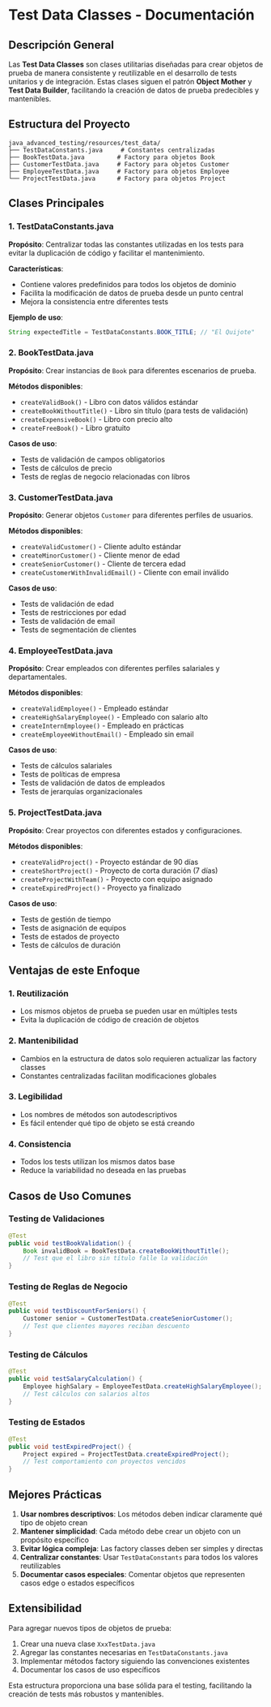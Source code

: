 # Test Data Classes - Documentación

## Descripción General

Las **Test Data Classes** son clases utilitarias diseñadas para crear objetos de prueba de manera consistente y reutilizable en el desarrollo de tests unitarios y de integración. Estas clases siguen el patrón **Object Mother** y **Test Data Builder**, facilitando la creación de datos de prueba predecibles y mantenibles.

## Estructura del Proyecto

```
java_advanced_testing/resources/test_data/
├── TestDataConstants.java     # Constantes centralizadas
├── BookTestData.java         # Factory para objetos Book
├── CustomerTestData.java     # Factory para objetos Customer
├── EmployeeTestData.java     # Factory para objetos Employee
└── ProjectTestData.java      # Factory para objetos Project
```

## Clases Principales

### 1. TestDataConstants.java

**Propósito**: Centralizar todas las constantes utilizadas en los tests para evitar la duplicación de código y facilitar el mantenimiento.

**Características**:
- Contiene valores predefinidos para todos los objetos de dominio
- Facilita la modificación de datos de prueba desde un punto central
- Mejora la consistencia entre diferentes tests

**Ejemplo de uso**:
```java
String expectedTitle = TestDataConstants.BOOK_TITLE; // "El Quijote"
```

### 2. BookTestData.java

**Propósito**: Crear instancias de `Book` para diferentes escenarios de prueba.

**Métodos disponibles**:
- `createValidBook()` - Libro con datos válidos estándar
- `createBookWithoutTitle()` - Libro sin título (para tests de validación)
- `createExpensiveBook()` - Libro con precio alto
- `createFreeBook()` - Libro gratuito

**Casos de uso**:
- Tests de validación de campos obligatorios
- Tests de cálculos de precio
- Tests de reglas de negocio relacionadas con libros

### 3. CustomerTestData.java

**Propósito**: Generar objetos `Customer` para diferentes perfiles de usuarios.

**Métodos disponibles**:
- `createValidCustomer()` - Cliente adulto estándar
- `createMinorCustomer()` - Cliente menor de edad
- `createSeniorCustomer()` - Cliente de tercera edad
- `createCustomerWithInvalidEmail()` - Cliente con email inválido

**Casos de uso**:
- Tests de validación de edad
- Tests de restricciones por edad
- Tests de validación de email
- Tests de segmentación de clientes

### 4. EmployeeTestData.java

**Propósito**: Crear empleados con diferentes perfiles salariales y departamentales.

**Métodos disponibles**:
- `createValidEmployee()` - Empleado estándar
- `createHighSalaryEmployee()` - Empleado con salario alto
- `createInternEmployee()` - Empleado en prácticas
- `createEmployeeWithoutEmail()` - Empleado sin email

**Casos de uso**:
- Tests de cálculos salariales
- Tests de políticas de empresa
- Tests de validación de datos de empleados
- Tests de jerarquías organizacionales

### 5. ProjectTestData.java

**Propósito**: Crear proyectos con diferentes estados y configuraciones.

**Métodos disponibles**:
- `createValidProject()` - Proyecto estándar de 90 días
- `createShortProject()` - Proyecto de corta duración (7 días)
- `createProjectWithTeam()` - Proyecto con equipo asignado
- `createExpiredProject()` - Proyecto ya finalizado

**Casos de uso**:
- Tests de gestión de tiempo
- Tests de asignación de equipos
- Tests de estados de proyecto
- Tests de cálculos de duración

## Ventajas de este Enfoque

### 1. **Reutilización**
- Los mismos objetos de prueba se pueden usar en múltiples tests
- Evita la duplicación de código de creación de objetos

### 2. **Mantenibilidad**
- Cambios en la estructura de datos solo requieren actualizar las factory classes
- Constantes centralizadas facilitan modificaciones globales

### 3. **Legibilidad**
- Los nombres de métodos son autodescriptivos
- Es fácil entender qué tipo de objeto se está creando

### 4. **Consistencia**
- Todos los tests utilizan los mismos datos base
- Reduce la variabilidad no deseada en las pruebas

## Casos de Uso Comunes

### Testing de Validaciones
```java
@Test
public void testBookValidation() {
    Book invalidBook = BookTestData.createBookWithoutTitle();
    // Test que el libro sin título falle la validación
}
```

### Testing de Reglas de Negocio
```java
@Test
public void testDiscountForSeniors() {
    Customer senior = CustomerTestData.createSeniorCustomer();
    // Test que clientes mayores reciban descuento
}
```

### Testing de Cálculos
```java
@Test
public void testSalaryCalculation() {
    Employee highSalary = EmployeeTestData.createHighSalaryEmployee();
    // Test cálculos con salarios altos
}
```

### Testing de Estados
```java
@Test
public void testExpiredProject() {
    Project expired = ProjectTestData.createExpiredProject();
    // Test comportamiento con proyectos vencidos
}
```

## Mejores Prácticas

1. **Usar nombres descriptivos**: Los métodos deben indicar claramente qué tipo de objeto crean
2. **Mantener simplicidad**: Cada método debe crear un objeto con un propósito específico
3. **Evitar lógica compleja**: Las factory classes deben ser simples y directas
4. **Centralizar constantes**: Usar `TestDataConstants` para todos los valores reutilizables
5. **Documentar casos especiales**: Comentar objetos que representen casos edge o estados específicos

## Extensibilidad

Para agregar nuevos tipos de objetos de prueba:

1. Crear una nueva clase `XxxTestData.java`
2. Agregar las constantes necesarias en `TestDataConstants.java`
3. Implementar métodos factory siguiendo las convenciones existentes
4. Documentar los casos de uso específicos

Esta estructura proporciona una base sólida para el testing, facilitando la creación de tests más robustos y mantenibles.